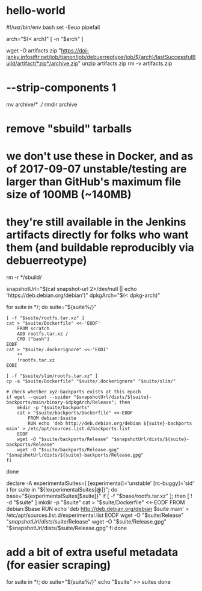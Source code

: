 # hello-world
#!/usr/bin/env bash
set -Eeuo pipefail

arch="$(< arch)"
[ -n "$arch" ]

wget -O artifacts.zip "https://doi-janky.infosiftr.net/job/tianon/job/debuerreotype/job/${arch}/lastSuccessfulBuild/artifact/*zip*/archive.zip"
unzip artifacts.zip
rm -v artifacts.zip

# --strip-components 1
mv archive/* ./
rmdir archive

# remove "sbuild" tarballs
# we don't use these in Docker, and as of 2017-09-07 unstable/testing are larger than GitHub's maximum file size of 100MB (~140MB)
# they're still available in the Jenkins artifacts directly for folks who want them (and buildable reproducibly via debuerreotype)
rm -r */sbuild/

snapshotUrl="$(cat snapshot-url 2>/dev/null || echo 'https://deb.debian.org/debian')"
dpkgArch="$(< dpkg-arch)"

for suite in */; do
	suite="${suite%/}"

	[ -f "$suite/rootfs.tar.xz" ]
	cat > "$suite/Dockerfile" <<-'EODF'
		FROM scratch
		ADD rootfs.tar.xz /
		CMD ["bash"]
	EODF
	cat > "$suite/.dockerignore" <<-'EODI'
		**
		!rootfs.tar.xz
	EODI

	[ -f "$suite/slim/rootfs.tar.xz" ]
	cp -a "$suite/Dockerfile" "$suite/.dockerignore" "$suite/slim/"

	# check whether xyz-backports exists at this epoch
	if wget --quiet --spider "$snapshotUrl/dists/${suite}-backports/main/binary-$dpkgArch/Release"; then
		mkdir -p "$suite/backports"
		cat > "$suite/backports/Dockerfile" <<-EODF
			FROM debian:$suite
			RUN echo 'deb http://deb.debian.org/debian ${suite}-backports main' > /etc/apt/sources.list.d/backports.list
		EODF
		wget -O "$suite/backports/Release" "$snapshotUrl/dists/${suite}-backports/Release"
		wget -O "$suite/backports/Release.gpg" "$snapshotUrl/dists/${suite}-backports/Release.gpg"
	fi
done

declare -A experimentalSuites=(
	[experimental]='unstable'
	[rc-buggy]='sid'
)
for suite in "${!experimentalSuites[@]}"; do
	base="${experimentalSuites[$suite]}"
	if [ -f "$base/rootfs.tar.xz" ]; then
		[ ! -d "$suite" ]
		mkdir -p "$suite"
		cat > "$suite/Dockerfile" <<-EODF
			FROM debian:$base
			RUN echo 'deb http://deb.debian.org/debian $suite main' > /etc/apt/sources.list.d/experimental.list
		EODF
		wget -O "$suite/Release" "$snapshotUrl/dists/$suite/Release"
		wget -O "$suite/Release.gpg" "$snapshotUrl/dists/$suite/Release.gpg"
	fi
done

# add a bit of extra useful metadata (for easier scraping)
for suite in */; do
	suite="${suite%/}"
	echo "$suite" >> suites
done
